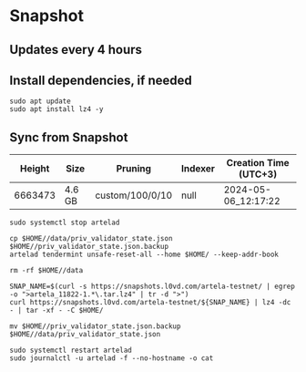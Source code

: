# Snapshot

## Updates every 4 hours

## Install dependencies, if needed
```
sudo apt update
sudo apt install lz4 -y
```

## Sync from Snapshot  
| Height  | Size | Pruning | Indexer | Creation Time (UTC+3) |
| --------- | --------- | --------- | --------- | --------- |
| 6663473  | 4.6 GB  | custom/100/0/10 | null | 2024-05-06_12:17:22 |

```
sudo systemctl stop artelad

cp $HOME//data/priv_validator_state.json $HOME//priv_validator_state.json.backup
artelad tendermint unsafe-reset-all --home $HOME/ --keep-addr-book

rm -rf $HOME//data 

SNAP_NAME=$(curl -s https://snapshots.l0vd.com/artela-testnet/ | egrep -o ">artela_11822-1.*\.tar.lz4" | tr -d ">")
curl https://snapshots.l0vd.com/artela-testnet/${SNAP_NAME} | lz4 -dc - | tar -xf - -C $HOME/

mv $HOME//priv_validator_state.json.backup $HOME//data/priv_validator_state.json

sudo systemctl restart artelad
sudo journalctl -u artelad -f --no-hostname -o cat